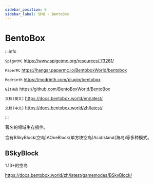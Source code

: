 ```yaml
---
sidebar_position: 6
sidebar_label: 领域 - BentoBox
---
```


# BentoBox

:::info

`SpigotMC` https://www.spigotmc.org/resources/.73261/

`PaperMC` https://hangar.papermc.io/BentoboxWorld/bentobox

`Modrinth` https://modrinth.com/plugin/bentobox

`GitHub` https://github.com/BentoBoxWorld/BentoBox

`文档(英文)` https://docs.bentobox.world/en/latest/

`文档(中文)` https://docs.bentobox.world/zh/latest/

:::

著名的领域生存插件。

含有BSkyBlock(空岛)AOneBlock(单方块空岛)AcidIsland(海岛)等多种模式。

## BSkyBlock

1.13+的空岛

https://docs.bentobox.world/zh/latest/gamemodes/BSkyBlock/
